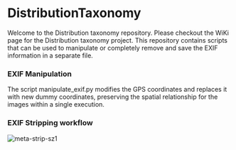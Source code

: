 # DistributionTaxonomy
Welcome to the Distribution taxonomy repository. Please checkout the WiKi page for the Distribution taxonomy project. 
This repository contains scripts that can be used to manipulate or completely remove and save the EXIF information in a separate file. 

### EXIF Manipulation
The script manipulate_exif.py modifies the GPS coordinates and replaces it with new dummy coordinates, preserving the spatial relationship for the images within a single execution.

### EXIF Stripping workflow
![meta-strip-sz1](https://user-images.githubusercontent.com/80978843/142497193-8652a1a8-1b79-4120-9f40-7ad1416508a7.png)
